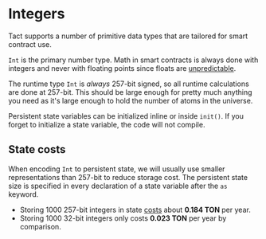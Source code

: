 # Integers

Tact supports a number of primitive data types that are tailored for smart contract use.

`Int` is the primary number type. Math in smart contracts is always done with integers and never with floating points since floats are [unpredictable](https://learn.microsoft.com/en-us/cpp/build/why-floating-point-numbers-may-lose-precision).

The runtime type `Int` is _always_ 257-bit signed, so all runtime calculations are done at 257-bit. This should be large enough for pretty much anything you need as it's large enough to hold the number of atoms in the universe.

Persistent state variables can be initialized inline or inside `init()`. If you forget to initialize a state variable, the code will not compile.

## State costs

When encoding `Int` to persistent state, we will usually use smaller representations than 257-bit to reduce storage cost. The persistent state size is specified in every declaration of a state variable after the `as` keyword.

- Storing 1000 257-bit integers in state [costs](https://ton.org/docs/develop/smart-contracts/fees#how-to-calculate-fees) about **0.184 TON** per year.
- Storing 1000 32-bit integers only costs **0.023 TON** per year by comparison.
